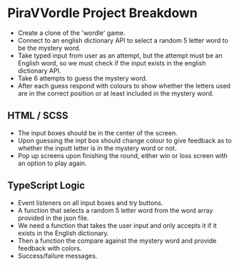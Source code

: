 # PiraVVordle Project Breakdown

- Create a clone of the 'wordle' game.
- Connect to an english dictionary API to select a random 5 letter word to be the mystery word.
- Take typed input from user as an attempt, but the attempt must be an English word, so we must check if the input exists in the english dictionary API.
- Take 6 attempts to guess the mystery word.
- After each guess respond with colours to show whether the letters used are in the correct position or at least included in the mystery word.


## HTML / SCSS

- The input boxes should be in the center of the screen.
- Upon guessing the inpt box should change colour to give feedback as to whether the inputt letter is in the mystery word or not.
- Pop up screens upon finishing the round, either win or loss screen with an option to play again.


## TypeScript Logic

- Event listeners on all input boxes and try buttons.
- A function that selects a random 5 letter word from the word array provided in the json file.
- We need a function that takes the user input and only accepts it if it exists in the English dictionary.
- Then a function the compare against the mystery word and provide feedback with colors.
- Success/failure messages.
